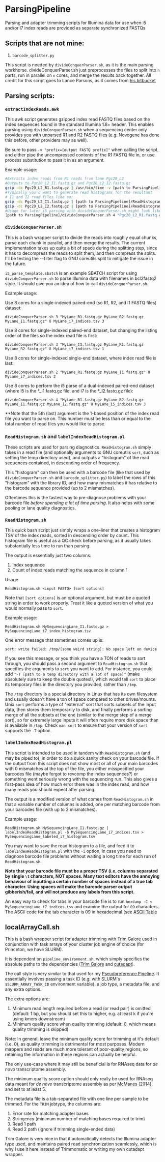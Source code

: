# ParsingPipeline

Parsing and adapter trimming scripts for Illumina data for use when i5 and/or i7 index reads are provided as separate synchronized FASTQs
## Scripts that are not mine:
1. `barcode_splitter.py`

This script is needed by `divideConquerParser.sh`, as it is the main parsing workhorse.  divideConquerParser.sh just preprocesses the files to split into `n` parts, run in parallel on `n` cores, and merge the results back together.
All credit for this script goes to Lance Parsons, as it comes from [his bitbucket](https://bitbucket.org/lance_parsons/paired_sequence_utils/src/355e838b92d0/barcode_splitter.py)

## Parsing scripts:

### `extractIndexReads.awk`

This awk script generates gzipped index read FASTQ files based on the index sequences found in the standard Illumina 1.8+ header.  This enables parsing using `divideConquerParser.sh` when a sequencing center only provides you with unparsed R1 and R2 FASTQ files (e.g. Novogene has done this before, other providers may as well).

Be sure to pass `-v "prefix=[output FASTQ prefix]"` when calling the script, and either pipe the uncompressed contents of the R1 FASTQ file in, or use process substitution to pass it in as an argument.

Example usage:

```bash
#Extracts index reads from R1 reads from lane Pgc20_L2
#Outputs to Pgc20_L2_I1.fastq.gz and Pgc20_L2_I2.fastq.gz
gzip -dc Pgc20_L2_R1.fastq.gz | /usr/bin/time -v [path to ParsingPipeline]/extractIndexReads.awk -v "prefix=Pgc20_L2" 2> eIR_fromR1_Pgc20_L2.stderr > eIR_fromR1_Pgc20_L2.stdout
#Typically you'd want to generate read histograms for the resultant
# I1 and I2 read files like so:
gzip -dc Pgc20_L2_I1.fastq.gz | [path to ParsingPipeline]/ReadHistogram.sh | [path to ParsingPipeline]/labelIndexReadHistogram.pl -b Pgc20_L2_i7_barcodes.tsv > Pgc20_L2_I1_Histogram.tsv
gzip -dc Pgc20_L2_I2.fastq.gz | [path to ParsingPipeline]/ReadHistogram.sh | [path to ParsingPipeline]/labelIndexReadHistogram.pl -b Pgc20_L2_i5_barcodes.tsv > Pgc20_L2_I2_Histogram.tsv
#Usage for later i5 parsing with divideConquerParser.sh might look like:
[path to ParsingPipeline]/divideConquerParser.sh 4 "Pgc20_L2_R1.fastq.gz Pgc20_L2_R2.fastq.gz Pgc20_L2_I1.fastq.gz Pgc20_L2_I2.fastq.gz" 8 Pgc20_L2_i5_barcodes.tsv 4
```

### `divideConquerParser.sh`

This is a bash wrapper script to divide the reads into roughly equal chunks, parse each chunk in parallel, and then merge the results. The current implementation takes up quite a bit of space during the splitting step, since it has to decompress the reads to split them, and then compress the splits. I'll be testing the --filter flag to GNU coreutils split to mitigate the issue in the future.

`i5_parse_template.sbatch` is an example SBATCH script for using `divideConquerParser.sh` to parse Illumina data with filenames in bcl2fastq2 style. It should give you an idea of how to call `divideConquerParser.sh`.

Example usage:

Use 8 cores for a single-indexed paired-end (so R1, R2, and I1 FASTQ files) dataset:

`divideConquerParser.sh 3 "MyLane_R1.fastq.gz MyLane_R2.fastq.gz MyLane_I1.fastq.gz" 8 MyLane_i7_indices.tsv 3`

Use 8 cores for single-indexed paired-end dataset, but changing the listing order of the files so the index read file is first:

`divideConquerParser.sh 3 "MyLane_I1.fastq.gz MyLane_R1.fastq.gz MyLane_R2.fastq.gz" 8 MyLane_i7_indices.tsv 1`

Use 8 cores for single-indexed single-end dataset, where index read file is last:

`divideConquerParser.sh 2 "MyLane_R1.fastq.gz MyLane_I1.fastq.gz" 8 MyLane_i7_indices.tsv 2`

Use 8 cores to perform the i5 parse of a dual-indexed paired-end dataset (where i5 is the *_I1.fastq.gz file, and i7 is the *_I2.fastq.gz file):

`divideConquerParser.sh 4 "MyLane_R1.fastq.gz MyLane_R2.fastq.gz MyLane_I1.fastq.gz MyLane_I2.fastq.gz" 8 MyLane_i5_indices.tsv 3`

**Note that the 5th (last) argument is the 1-based position of the index read file you want to parse on.  This number must be less than or equal to the total number of read files you would like to parse.

### `ReadHistogram.sh` and `labelIndexReadHistogram.pl`

These scripts are used for parsing diagnostics. `ReadHistogram.sh` simply takes in a read file (and optionally arguments to GNU coreutils `sort`, such as setting the temp directory used), and outputs a "histogram" of the read sequences contained, in descending order of frequency.

This "histogram" can then be used with a barcode file (like that used by `divideConquerParser.sh` and `barcode_splitter.py`) to label the rows of this "histogram" with the library ID, and how many mismatches it has relative to the barcode sequence provided (up to 2 mismatches).

Oftentimes this is the fastest way to pre-diagnose problems with your barcode file *before spending a lot of time parsing*. It also helps with some pooling or lane quality diagnostics.

### `ReadHistogram.sh`

This quick bash script just simply wraps a one-liner that creates a histogram TSV of the index reads, sorted in descending order by count.  This histogram file is useful as a QC check before parsing, as it usually takes substantially less time to run than parsing.

The output is essentially just two columns:

1. Index sequence
2. Count of index reads matching the sequence in column 1

Usage:

`ReadHistogram.sh <input FASTQ> [sort options]`

Note that `[sort options]` is an optional argument, but must be a quoted string in order to work properly.  Treat it like a quoted version of what you would normally pass to `sort`.

Example usage:

`ReadHistogram.sh MySequencingLane_I1.fastq.gz > MySequencingLane_i7_index_histogram.tsv`

One error message that sometimes comes up is:

`sort: write failed: /tmp/[some weird string]: No space left on device`

If you see this message, or you think you have a TON of reads to sort through, you should pass a second argument to `ReadHistogram.sh` that specifies the arguments to `sort` you want to add.  For instance, you could add `"-T [path to a temp directory with a lot of space]"` (make absolutely sure to keep the double quotes!), which would tell `sort` to place its temporary files in the directory you provided, rather than `/tmp`.

The `/tmp` directory is a special directory in Linux that has its own filesystem and usually doesn't have a ton of space compared to other drives/mounts. Unix `sort` performs a type of "external" sort that sorts subsets of the input data, then stores them temporarily to disk, and finally performs a sorting merge of all the subsets at the end (similar to the merge step of a merge sort), so for extremely large inputs it will often require more disk space than is available in `/tmp`.  Check `man sort` to ensure that your version of `sort` supports the `-T` option.

### `labelIndexReadHistogram.pl`

This script is intended to be used in tandem with `ReadHistogram.sh` (and may be piped to), in order to do a quick sanity check on your barcode file.  If the output from this script does not show most or all of your main barcodes with 0 mismatches at the top of the file, you either misspecified your barcodes file (maybe forgot to revcomp the index sequences?) or something went seriously wrong with the sequencing run.  This also gives a first-pass idea of how much error there was in the index read, and how many reads you should expect after parsing.

The output is a modified version of what comes from `ReadHistogram.sh` in that a variable number of columns is added, one per matching barcode from your barcodes file (with up to 2 mismatches).

Example usage:

`ReadHistogram.sh MySequencingLane_I1.fastq.gz | labelIndexReadHistogram.pl -b MySequencingLane_i7_indices.tsv > MySequencingLane_labeled_i7_histogram.tsv`

You may want to save the read histogram to a file, and feed it to `labelIndexReadHistogram.pl` with the `-i` option, in case you need to diagnose barcode file problems without waiting a long time for each run of `ReadHistogram.sh`.

**Note that your barcode file must be a proper TSV (i.e. columns separated by single `\t` characters, NOT spaces.  Many text editors have the annoying behaviour of inputting a certain number of spaces instead of a true tab character.  Using spaces will make the barcode parser output gibberish/fail, and will not produce any labels from this script.**

An easy way to check for tabs in your barcode file is to run `hexdump -C < MySequencingLane_i7_indices.tsv` and examine the output for `09` characters.  The ASCII code for the tab character is 09 in hexadecimal (see [ASCII Table](http://asciitable.com/)

## localArrayCall.sh

This is a bash wrapper script for adapter trimming with [Trim Galore](https://www.bioinformatics.babraham.ac.uk/projects/trim_galore/) used in conjunction with task arrays of your cluster job engine of choice (for Princeton, we have SLURM).

It is dependent on `pipeline_environment.sh`, which simply specifies the absolute paths to the dependencies ([Trim Galore](https://www.bioinformatics.babraham.ac.uk/projects/trim_galore/) and [cutadapt](https://cutadapt.readthedocs.io/en/stable/)).

The call style is very similar to that used for my [Pseudoreference Pipeline](https://github.com/YourePrettyGood/PseudoreferencePipeline/). It essentially involves passing a task ID (e.g. with SLURM's `$SLURM_ARRAY_TASK_ID` environment variable), a job type, a metadata file, and any extra options.

The extra options are:

1. Minimum read length required before a read (or read pair) is omitted (default: 1 bp, but you should set this to higher, e.g. at least k if you're using kmers downstream)
1. Minimum quality score when quality trimming (default: 0, which means quality trimming is skipped)

Note: In general, leave the minimum quality score for trimming at it's default (i.e. 0), as quality trimming is detrimental for most purposes.  Modern mappers and reads are much more tolerant of poor-quality regions, so retaining the information in these regions can actually be helpful.

The only use-case where it may still be beneficial is for RNAseq data for *de novo* transcriptome assembly.

The minimum quality score option should only really be used for RNAseq data meant for *de novo* transcriptome assembly as per [McManes (2014)](https://dx.doi.org/10.3389/fgene.2014.00013), and set to at least 5.

The metadata file is a tab-separated file with one line per sample to be trimmed. For the `TRIM` jobtype, the columns are:

1. Error rate for matching adapter bases
1. Stringency (minimum number of matching bases required to trim)
1. Read 1 path
1. Read 2 path (ignore if trimming single-ended data)

Trim Galore is very nice in that it automatically detects the Illumina adapter type used, and maintains paired read synchronization seamlessly, which is why I use it here instead of Trimmomatic or writing my own cutadapt wrapper.
